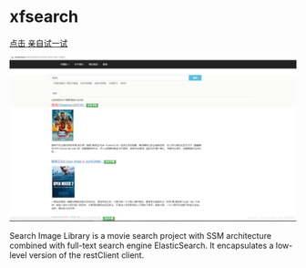# xfsearch


 <a href="http://www.lotcloudy.com/xfsearch/search.do?text=%E6%AD%BB%E4%BE%8D2">点击 亲自试一试</a>

 <img src="/image/show.png" alt="Ö÷Ò³" style="max-width:100%;"><br/>


<p>Search Image Library is a movie search project with SSM architecture combined with full-text search engine ElasticSearch. It encapsulates a low-level version of the restClient client.</p>

